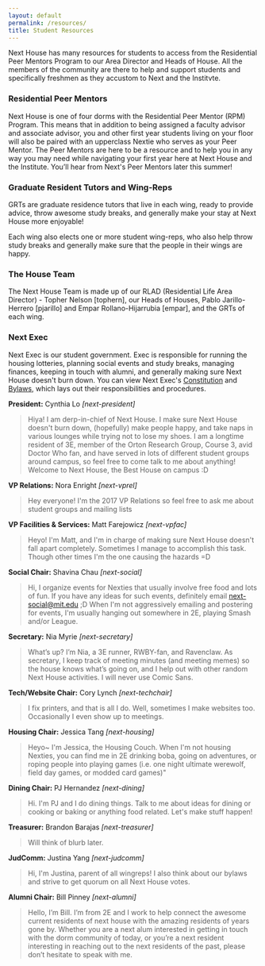 ```yaml
---
layout: default
permalink: /resources/
title: Student Resources
---
```


Next House has many resources for students to access from the Residential Peer Mentors Program to our Area Director and Heads of House. All the members of the community are there to help and support students and specifically freshmen as they accustom to Next and the Institvte.

### Residential Peer Mentors

Next House is one of four dorms with the Residential Peer Mentor (RPM) Program. This means that in addition to being assigned a faculty advisor and associate advisor, you and other first year students living on your floor will also be paired with an upperclass Nextie who serves as your Peer Mentor. The Peer Mentors are here to be a resource and to help you in any way you may need while navigating your first year here at Next House and the Institute. You’ll hear from Next's Peer Mentors later this summer!

### Graduate Resident Tutors and Wing-Reps

GRTs are graduate residence tutors that live in each wing, ready to provide advice, throw awesome study breaks, and generally make your stay at Next House more enjoyable!

Each wing also elects one or more student wing-reps, who also help throw study breaks and generally make sure that the people in their wings are happy.

### The House Team

The Next House Team is made up of our RLAD (Residential Life Area Director) - Topher Nelson [tophern], our Heads of Houses, Pablo Jarillo-Herrero [pjarillo] and Empar Rollano-Hijarrubia [empar], and the GRTs of each wing.

### Next Exec

Next Exec is our student government. Exec is responsible for running the housing lotteries, planning social events and study breaks, managing finances, keeping in touch with alumni, and generally making sure Next House doesn't burn down. You can view Next Exec's [Constitution](/static/NextHouseConstitution2015.pdf) and [Bylaws](/static/NextHouseBylaws2016.pdf), which lays out their responsibilities and procedures.

**President:** Cynthia Lo *[next-president]*
> Hiya!
I am derp-in-chief of Next House. I make sure Next House doesn't burn down, (hopefully) make people happy, and take naps in various lounges while trying not to lose my shoes. I am a longtime resident of 3E, member of the Orton Research Group, Course 3, avid Doctor Who fan, and have served in lots of different student groups around campus, so feel free to come talk to me about anything!
Welcome to Next House, the Best House on campus :D

**VP Relations:** Nora Enright *[next-vprel]*
> Hey everyone! I'm the 2017 VP Relations so feel free to ask me about student groups and mailing lists

**VP Facilities & Services:** Matt Farejowicz *[next-vpfac]*
> Heyo! I'm Matt, and I'm in charge of making sure Next House doesn't fall apart completely. Sometimes I manage to accomplish this task. Though other times I'm the one causing the hazards =D

**Social Chair:** Shavina Chau *[next-social]*
> Hi, I organize events for Nexties that usually involve free food and lots of fun. If you have any ideas for such events, definitely email next-social@mit.edu ;D
When I'm not aggressively emailing and postering for events, I'm usually hanging out somewhere in 2E, playing Smash and/or League.


**Secretary:** Nia Myrie *[next-secretary]*
> What’s up? I’m Nia, a 3E runner, RWBY-fan, and Ravenclaw. As secretary, I keep track of meeting minutes (and meeting memes) so the house knows what’s going on, and I help out with other random Next House activities. I will never use Comic Sans.

**Tech/Website Chair:** Cory Lynch *[next-techchair]*
> I fix printers, and that is all I do.
Well, sometimes I make websites too. Occasionally I even show up to meetings.

**Housing Chair:** Jessica Tang *[next-housing]*
> Heyo~ I'm Jessica, the Housing Couch. When I'm not housing Nexties, you can find me in 2E drinking boba, going on adventures, or roping people into playing games (i.e. one night ultimate werewolf, field day games, or modded card games)"

**Dining Chair:** PJ Hernandez *[next-dining]*
> Hi. I'm PJ and I do dining things. Talk to me about ideas for dining or cooking or baking or anything food related. Let's make stuff happen!

**Treasurer:** Brandon Barajas *[next-treasurer]*
> Will think of blurb later.

**JudComm:** Justina Yang *[next-judcomm]*
> Hi, I'm Justina, parent of all wingreps! I also think about our bylaws and strive to get quorum on all Next House votes.

**Alumni Chair:** Bill Pinney *[next-alumni]*
> Hello, I’m Bill. I’m from 2E and I work to help connect the awesome current residents of next house with the amazing residents of years gone by. Whether you are a next alum interested in getting in touch with the dorm community of today, or you’re a next resident interesting in reaching out to the next residents of the past, please don’t hesitate to speak with me.
